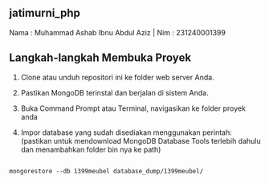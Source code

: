 ## jatimurni_php
Nama : Muhammad Ashab Ibnu Abdul Aziz | Nim : 231240001399

## Langkah-langkah Membuka Proyek
1. Clone atau unduh repositori ini ke folder web server Anda.

2. Pastikan MongoDB terinstal dan berjalan di sistem Anda.

3. Buka Command Prompt atau Terminal, navigasikan ke folder proyek anda

4. Impor database yang sudah disediakan menggunakan perintah:
(pastikan untuk mendownload MongoDB Database Tools terlebih dahulu dan menambahkan folder bin nya ke path)

```

mongorestore --db 1399meubel database_dump/1399meubel/

```
